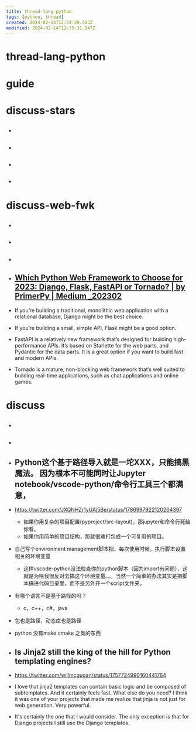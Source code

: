 ```yaml
---
title: thread-lang-python
tags: [python, thread]
created: 2024-02-14T12:34:29.423Z
modified: 2024-02-14T12:35:31.547Z
---
```


# thread-lang-python

# guide

# discuss-stars
- ## 

- ## 

- ## 

- ## 
# discuss-web-fwk
- ## 

- ## 

- ## 

- ## [Which Python Web Framework to Choose for 2023: Django, Flask, FastAPI or Tornado? | by PrimerPy | Medium _202302](https://primerpy.medium.com/which-python-web-framework-to-choose-for-2023-django-flask-fastapi-or-tornado-9d05860adfe3)
- If you’re building a traditional, monolithic web application with a relational database, Django might be the best choice.
- If you’re building a small, simple API, Flask might be a good option.
- FastAPI is a relatively new framework that’s designed for building high-performance APIs. It’s based on Starlette for the web parts, and Pydantic for the data parts. It is a great option if you want to build fast and modern APIs.
- Tornado is a mature, non-blocking web framework that’s well suited to building real-time applications, such as chat applications and online games.

# discuss
- ## 

- ## 

- ## Python这个基于路径导入就是一坨XXX，只能搞黑魔法。 因为根本不可能同时让Jupyter notebook/vscode-python/命令行工具三个都满意，
- https://twitter.com/JXQNHZr1yUAj5Be/status/1786997922120204397
  - 如果你用复杂的项目配置(pyproject/src-layout)，那jupyter和命令行死给你看。 
  - 如果你用简单的项目结构，那就很难打包成一个可复用的项目。
- 自己写个environment management脚本把，每次使用时候，执行脚本设置相关的环境变量
  - 这样vscode-python没法检查你的python脚本（因为import有问题），这就是为啥我很反对去搞这个环境变量。。。当然一个简单的办法其实是把脚本搞进代码目录里，而不是另外开一个script文件夹。
- 有哪个语言不是基于路径的吗？
  - c，c++，c#，java
- 包也是路径，动态库也是路径

- python 没有make cmake 之类的东西

- ## Is Jinja2 still the king of the hill for Python templating engines?
- https://twitter.com/willmcgugan/status/1757724990160441764
- I love that jinja2 templates can contain basic logic and  be composed of subtemplates. And it certainly feels fast. What else do you need? I think it was one of your projects that made me realize that jinja is not just for web generation. Very powerful.
- It's certainly the one that I would consider. The only exception is that for Django projects I still use the Django templates.
